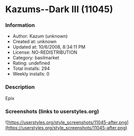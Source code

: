 # Kazums--Dark III (11045)

### Information
- Author: Kazum (unknown)
- Created at: unknown
- Updated at: 10/6/2008, 8:34:11 PM
- License: NO-REDISTRIBUTION
- Category: basilmarket
- Rating: undefined
- Total installs: 294
- Weekly installs: 0


### Description
Epix


### Screenshots (links to userstyles.org)
![https://userstyles.org/style_screenshots/11045-after.png](https://userstyles.org/style_screenshots/11045-after.png)


